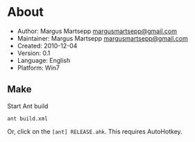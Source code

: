 About
=============
* Author: Margus Martsepp <margusmartsepp@gmail.com>
* Maintainer: Margus Martsepp <margusmartsepp@gmail.com>
* Created: 2010-12-04
* Version: 0.1
* Language: English
* Platform: Win7

Make
----
Start Ant build

    ant build.xml

Or, click on the `[ant] RELEASE.ahk`. This requires AutoHotkey.




